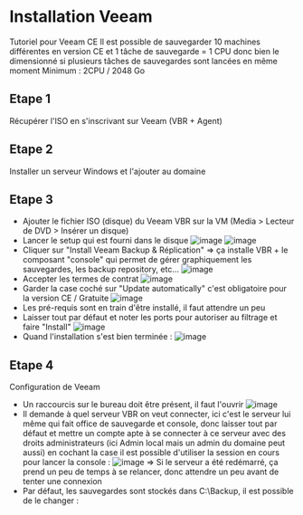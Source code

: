 # Installation Veeam
Tutoriel pour Veeam CE
Il est possible de sauvegarder 10 machines différentes en version CE et 1 tâche de sauvegarde = 1 CPU donc bien le dimensionné si plusieurs tâches de sauvegardes sont lancées en même moment
Minimum : 2CPU / 2048 Go

## Etape 1
Récupérer l'ISO en s'inscrivant sur Veeam (VBR + Agent)

## Etape 2
Installer un serveur Windows et l'ajouter au domaine

## Etape 3
* Ajouter le fichier ISO (disque) du Veeam VBR sur la VM (Media > Lecteur de DVD > Insérer un disque)
* Lancer le setup qui est fourni dans le disque
![image](https://github.com/kawaiiineko-website/tutoriels/assets/118014015/325c8834-76d7-48e2-9e1f-bdcb6ef9719a)
![image](https://github.com/kawaiiineko-website/tutoriels/assets/118014015/849a8c91-514c-46d3-aba5-6725c784cbb5)
* Cliquer sur "Install Veeam Backup & Réplication" => ça installe VBR + le composant "console" qui permet de gérer graphiquement les sauvegardes, les backup repository, etc...
![image](https://github.com/kawaiiineko-website/tutoriels/assets/118014015/9dabc56f-564d-4063-9c7b-a5658074d3e1)
* Accepter les termes de contrat
![image](https://github.com/kawaiiineko-website/tutoriels/assets/118014015/d7435158-6104-4d44-b851-dc033ab04e33)
* Garder la case coché sur "Update automatically" c'est obligatoire pour la version CE / Gratuite
![image](https://github.com/kawaiiineko-website/tutoriels/assets/118014015/868a6dac-ce8b-4927-aa5c-8601c7bcf2ca)
* Les pré-requis sont en train d'être installé, il faut attendre un peu
* Laisser tout par défaut et noter les ports pour autoriser au filtrage et faire "Install"
![image](https://github.com/kawaiiineko-website/tutoriels/assets/118014015/e31c595e-1d20-4a9d-b74a-dfb2ca8c1609)
* Quand l'installation s'est bien terminée :
![image](https://github.com/kawaiiineko-website/tutoriels/assets/118014015/3c82e855-2104-4f3c-97b6-a19aebd30522)

## Etape 4
Configuration de Veeam 
* Un raccourcis sur le bureau doit être présent, il faut l'ouvrir
![image](https://github.com/kawaiiineko-website/tutoriels/assets/118014015/05168ab5-949d-4934-86fc-ba24fb552299)
* Il demande à quel serveur VBR on veut connecter, ici c'est le serveur lui même qui fait office de sauvegarde et console, donc laisser tout par défaut et mettre un compte apte à se connecter à ce serveur avec des droits administrateurs (ici Admin local mais un admin du domaine peut aussi) en cochant la case il est possible d'utiliser la session en cours pour lancer la console :
![image](https://github.com/kawaiiineko-website/tutoriels/assets/118014015/6a465034-50e1-400a-b5a7-a0e5400159ce)
=> Si le serveur a été redémarré, ça prend un peu de temps à se relancer, donc attendre un peu avant de tenter une connexion
* Par défaut, les sauvegardes sont stockés dans C:\Backup, il est possible de le changer :




